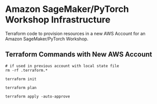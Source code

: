 # Amazon SageMaker/PyTorch Workshop Infrastructure

Terraform code to provision resources in a new AWS Account for an Amazon SageMaker/PyTorch Workshop.

## Terraform Commands with New AWS Account

```shell
# if used in previous account with local state file
rm -rf .terraform.*

terraform init

terraform plan

terraform apply -auto-approve
```